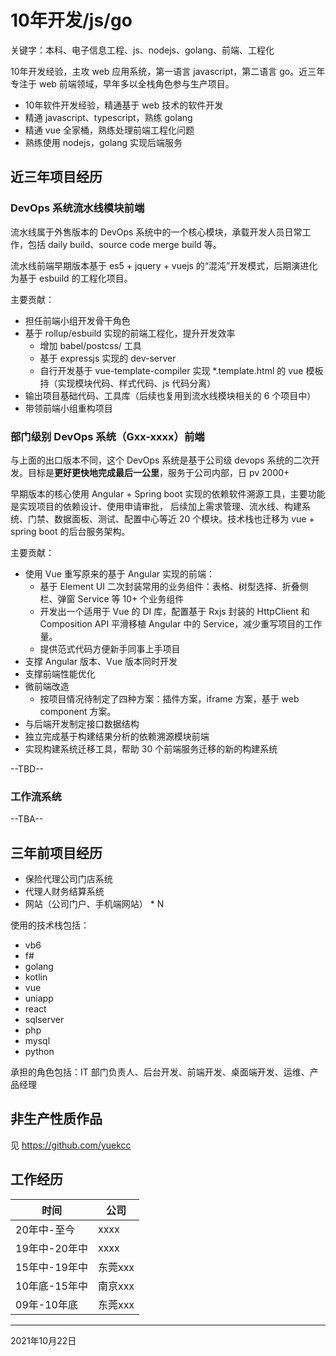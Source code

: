 # 10年开发/js/go

关键字：本科、电子信息工程、js、nodejs、golang、前端、工程化

10年开发经验，主攻 web 应用系统，第一语言 javascript，第二语言 go。近三年专注于 web 前端领域，早年多以全栈角色参与生产项目。

- 10年软件开发经验，精通基于 web 技术的软件开发
- 精通 javascript、typescript，熟练 golang
- 精通 vue 全家桶，熟练处理前端工程化问题
- 熟练使用 nodejs，golang 实现后端服务

## 近三年项目经历

### DevOps 系统流水线模块前端

流水线属于外售版本的 DevOps 系统中的一个核心模块，承载开发人员日常工作，包括 daily build、source code merge build 等。

流水线前端早期版本基于 es5 + jquery + vuejs 的“混沌”开发模式，后期演进化为基于 esbuild 的工程化项目。

主要贡献：

- 担任前端小组开发骨干角色
- 基于 rollup/esbuild 实现的前端工程化，提升开发效率
  - 增加 babel/postcss/ 工具
  - 基于 expressjs 实现的 dev-server
  - 自行开发基于 vue-template-compiler 实现 *.template.html 的 vue 模板持（实现模块代码、样式代码、js 代码分离）
- 输出项目基础代码、工具库（后续也复用到流水线模块相关的 6 个项目中）
- 带领前端小组重构项目

### 部门级别 DevOps 系统（Gxx-xxxx）前端

与上面的出口版本不同，这个 DevOps 系统是基于公司级 devops 系统的二次开发。目标是**更好更快地完成最后一公里**，服务于公司内部，日 pv 2000+

早期版本的核心使用 Angular + Spring boot 实现的依赖软件溯源工具，主要功能是实现项目的依赖设计、使用申请审批，
后续加上需求管理、流水线、构建系统、门禁、数据面板、测试、配置中心等近 20 个模块。技术栈也迁移为 vue + spring boot 的后台服务架构。

主要贡献： 

- 使用 Vue 重写原来的基于 Angular 实现的前端：
  - 基于 Element UI 二次封装常用的业务组件：表格、树型选择、折叠侧栏、弹窗 Service 等 10+ 个业务组件
  - 开发出一个适用于 Vue 的 DI 库，配置基于 Rxjs 封装的 HttpClient 和 Composition API 平滑移植 Angular 中的 Service，减少重写项目的工作量。
  - 提供范式代码方便新手同事上手项目
- 支撑 Angular 版本、Vue 版本同时开发
- 支撑前端性能优化
- 微前端改造
  - 按项目情况待制定了四种方案：插件方案，iframe 方案，基于 web component 方案。
- 与后端开发制定接口数据结构
- 独立完成基于构建结果分析的依赖溯源模块前端
- 实现构建系统迁移工具，帮助 30 个前端服务迁移的新的构建系统

--TBD--

### 工作流系统

--TBA--

## 三年前项目经历

- 保险代理公司门店系统
- 代理人财务结算系统
- 网站（公司门户、手机端网站） * N

使用的技术栈包括：

- vb6
- f#
- golang
- kotlin
- vue
- uniapp
- react
- sqlserver
- php
- mysql
- python

承担的角色包括：IT 部门负责人、后台开发、前端开发、桌面端开发、运维、产品经理

## 非生产性质作品

见 https://github.com/yuekcc


## 工作经历

| 时间        | 公司 |
|------------|------|
| 20年中-至今    | xxxx |
| 19年中-20年中 | xxxx |
| 15年中-19年中 | 东莞xxx |
| 10年底-15年中 | 南京xxx |
| 09年-10年底 | 东莞xxx |

----

2021年10月22日